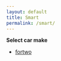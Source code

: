 ```yaml
---
layout: default
title: Smart
permalink: /smart/
---
```

**Select car make**

- [fortwo](/smart/fortwo/)

